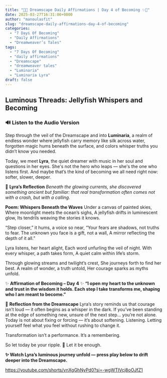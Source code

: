 ```yaml
---
title: "🌊✨ Dreamscape Daily Affirmations | Day 4 of Becoming ✨🌊"
date: 2025-03-27T16:31:00+0000
author: "manoulasfit"
slug: "dreamscape-daily-affirmations-day-4-of-becoming"
categories:
  - "7 Days Of Becoming"
  - "Daily Affirmations"
  - "Dreamweaver’s Tales"
tags:
  - "7 Days Of Becoming"
  - "daily affirmations"
  - "Dreamscape"
  - "dreamweaver tales"
  - "Luminaria"
  - "Luminaria Lyra"
draft: false
---
```

## Luminous Threads: Jellyfish Whispers and Becoming

### 🔊 Listen to the Audio Version

Step through the veil of the Dreamscape and into **Luminaria**, a realm of endless wonder where jellyfish carry memory like silk across water, forgotten magic hums beneath the surface, and colors whisper truths you didn’t know you needed.

Today, we meet **Lyra**, the quiet dreamer with music in her soul and questions in her eyes. She's not the hero who leaps — she's the one who listens first. And maybe that’s the kind of becoming we all need right now: softer, slower, deeper.

🪼 **Lyra’s Reflection**
*Beneath the glowing currents, she discovered something ancient but familiar: that real transformation often comes not with a crash, but with a calling.*

**Poem: Whispers Beneath the Waves**
Under a canvas of painted skies,
Where moonlight meets the ocean’s sighs,
A jellyfish drifts in luminescent glow,
Its tendrils weaving the stories it knows.

“Step closer,” it hums, a voice so near,
“Your fears are shadows, not truths to fear.
The unknown you face is a gift, not a wall,
A mirror reflecting the depth of it all.”

Lyra listens, her heart alight,
Each word unfurling the veil of night.
With every whisper, a path takes form,
A quiet calm within life’s storm.

Through glowing streams and twilight’s crest,
She journeys forth to find her best.
A realm of wonder, a truth untold,
Her courage sparks as myths unfold.

✨ **Affirmation of Becoming – Day 4** ✨
**“I open my heart to the unknown and trust in the wisdom it holds. Each step I take transforms me, shaping who I am meant to become.”**

🔮 **Reflection from the Dreamscape**
Lyra’s story reminds us that courage isn’t loud — it often begins as a whisper in the dark. If you’ve been standing at the edge of something new, unsure of the next step... you’re not alone. Today is not about fixing or forcing — it’s about softening. Listening. Letting yourself feel what you feel without rushing to change it.

Transformation isn’t a performance. It’s a remembering.

So let today be your ripple. 🪼
Let it be enough.

**✨ Watch Lyra’s luminous journey unfold — press play below to drift deeper into the Dreamscape.**

https://youtube.com/shorts/vnXgGhNyPd0?si=-wgWTIVcj8oOJfZ1